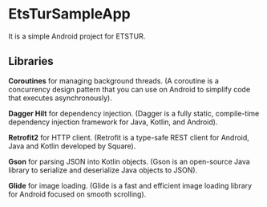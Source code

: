 # EtsTurSampleApp

It is a simple Android project for ETSTUR.

## Libraries
**Coroutines** for managing background threads. (A coroutine is a concurrency design pattern that you can use on Android to simplify code that executes asynchronously).

**Dagger Hilt** for dependency injection. (Dagger is a fully static, compile-time dependency injection framework for Java, Kotlin, and Android).

**Retrofit2** for HTTP client. (Retrofit is a type-safe REST client for Android, Java and Kotlin developed by Square).

**Gson** for parsing JSON into Kotlin objects. (Gson is an open-source Java library to serialize and deserialize Java objects to JSON).

**Glide** for image loading. (Glide is a fast and efficient image loading library for Android focused on smooth scrolling).
